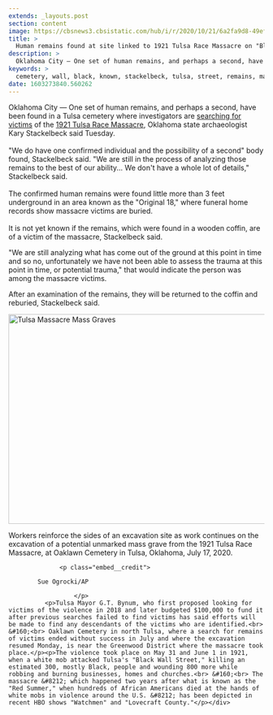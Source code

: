 ```yaml
--- 
extends: _layouts.post 
section: content 
image: https://cbsnews3.cbsistatic.com/hub/i/r/2020/10/21/6a2fa9d8-49ef-495d-83ac-18cab9054256/thumbnail/1200x630/3787f30cd0af1a33e61e3e1630a47b8d/tulsa-race-massacre-cemetery-ap-20199636369588.jpg 
title: > 
  Human remains found at site linked to 1921 Tulsa Race Massacre on "Black Wall Street" 
description: > 
  Oklahoma City — One set of human remains, and perhaps a second, have been found in a Tulsa cemetery where investigators are searching for victims of the 1921 Tulsa Race Massacre, Oklahoma state archaeologist Kary Stackelbeck said Tuesday.The confirmed human remains were found little more than 3 feet underground in an area known as the "Original 18," where funeral home records show massacre victims are buried.It is not yet known if the remains, which were found in a wooden coffin, are of a victim of the massacre, Stackelbeck said.After an examination of the remains, they will be returned to the coffin and reburied, Stackelbeck said.Workers reinforce the sides of an excavation site as work continues on the excavation of a potential unmarked mass grave from the 1921 Tulsa Race Massacre, at Oaklawn Cemetery in Tulsa, Oklahoma, July 17, 2020. 
keywords: > 
  cemetery, wall, black, known, stackelbeck, tulsa, street, remains, massacre, linked, oklahoma, excavation, victims, race, site, human, violence 
date: 1603273840.560262 
--- 
```

<div><p>Oklahoma City&#160;&#8212; One set of human remains, and perhaps a second, have been found in a Tulsa cemetery where investigators are <a href="https://www.cbsnews.com/news/tulsa-race-massacre-search-mass-graves/" target="_blank">searching for victims</a> of the <a href="https://www.cbsnews.com/news/greenwood-massacre-tulsa-oklahoma-1921-race-riot-60-minutes-2020-06-14/" target="_blank">1921 Tulsa Race Massacre</a>, Oklahoma state archaeologist Kary Stackelbeck said Tuesday.<br> &#160;<br> "We do have one confirmed individual and the possibility of a second" body found, Stackelbeck said. "We are still in the process of analyzing those remains to the best of our ability... We don't have a whole lot of details," Stackelbeck said.<br> &#160;<br> The confirmed human remains were found little more than 3 feet underground in an area known as the "Original 18," where funeral home records show massacre victims are buried.<br> &#160;<br> It is not yet known if the remains, which were found in a wooden coffin, are of a victim of the massacre, Stackelbeck said.</p><p>"We are still analyzing what has come out of the ground at this point in time and so no, unfortunately we have not been able to assess the trauma at this point in time, or potential trauma," that would indicate the person was among the massacre victims.</p>

    
<p id="mpu-plus-top-right-rail" class="ad-mpu-plus-top-right-rail ad-wrapper ">
    </p>
<p>After an examination of the remains, they will be returned to the coffin and reburied, Stackelbeck said.</p><span class="img embed__content"><img src="https://cbsnews3.cbsistatic.com/hub/i/r/2020/10/21/6a2fa9d8-49ef-495d-83ac-18cab9054256/thumbnail/620x413/80099b2fb14e9e6197014ad9f0576c73/tulsa-race-massacre-cemetery-ap-20199636369588.jpg#" alt="Tulsa Massacre Mass Graves " height="413" width="620" class=" lazyload"></span><p class="embed__caption">Workers reinforce the sides of an excavation site as work continues on the excavation of a potential unmarked mass grave from the 1921 Tulsa Race Massacre, at Oaklawn Cemetery in Tulsa, Oklahoma, July 17, 2020.</p>
        
                  <p class="embed__credit">
            
            Sue Ogrocki/AP

                      </p>
              <p>Tulsa Mayor G.T. Bynum, who first proposed looking for victims of the violence in 2018 and later budgeted $100,000 to fund it after previous searches failed to find victims has said efforts will be made to find any descendants of the victims who are identified.<br> &#160;<br> Oaklawn Cemetery in north Tulsa, where a search for remains of victims ended without success in July and where the excavation resumed Monday, is near the Greenwood District where the massacre took place.</p><p>The violence took place on May 31 and June 1 in 1921, when a white mob attacked Tulsa's "Black Wall Street," killing an estimated 300, mostly Black, people and wounding 800 more while robbing and burning businesses, homes and churches.<br> &#160;<br> The massacre &#8212; which happened two years after what is known as the "Red Summer," when hundreds of African Americans died at the hands of white mobs in violence around the U.S. &#8212; has been depicted in recent HBO shows "Watchmen" and "Lovecraft County."</p></div>